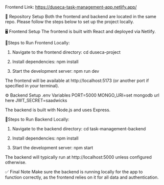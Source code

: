 Frontend Link: https://duseca-task-management-app.netlify.app/

📁 Repository Setup
Both the frontend and backend are located in the same repo. Please follow the steps below to set up the project locally.

🖥️ Frontend Setup
The frontend is built with React and deployed via Netlify.

📍Steps to Run Frontend Locally:
1. Navigate to the frontend directory:
    cd duseca-project

2. Install dependencies:
   npm install

3. Start the development server:
   npm run dev

The frontend will be available at http://localhost:5173 (or another port if specified in your terminal).


⚙️ Backend Setup
.env Variables
PORT=5000
MONGO_URI=set mongodb url here
JWT_SECRET=saadwicks



The backend is built with Node.js and uses Express.

📍Steps to Run Backend Locally:

1. Navigate to the backend directory:
   cd task-management-backend

2. Install dependencies:
   npm install

3. Start the development server:
   npm start

The backend will typically run at http://localhost:5000 unless configured otherwise.

✅ Final Note
Make sure the backend is running locally for the app to function correctly, as the frontend relies on it for all data and authentication.
